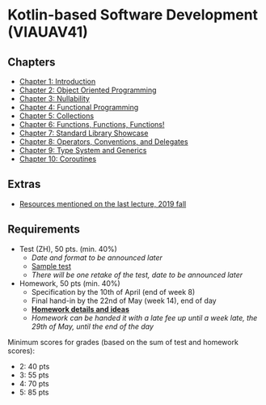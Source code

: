 # Kotlin-based Software Development (VIAUAV41)

## Chapters

- [Chapter 1: Introduction](./material/1.md)
- [Chapter 2: Object Oriented Programming](./material/2.md)
- [Chapter 3: Nullability](./material/3.md)
- [Chapter 4: Functional Programming](./material/4.md)
- [Chapter 5: Collections](./material/5.md)
- [Chapter 6: Functions, Functions, Functions!](./material/6.md)
- [Chapter 7: Standard Library Showcase](./material/7.md)
- [Chapter 8: Operators, Conventions, and Delegates](./material/8.md)
- [Chapter 9: Type System and Generics](./material/9.md)
- [Chapter 10: Coroutines](./material/10.md)

## Extras

- [Resources mentioned on the last lecture, 2019 fall](./extras/resources.md) 

## Requirements

- Test (ZH), 50 pts. (min. 40%)
    - *Date and format to be announced later*
    - [Sample test](./kotlin_zh_sample.pdf)
    - _There will be one retake of the test, date to be announced later_
- Homework, 50 pts (min. 40%)
    - Specification by the 10th of April (end of week 8)
    - Final hand-in by the 22nd of May (week 14), end of day
    - [**Homework details and ideas**](./homework.md)
    - _Homework can be handed it with a late fee up until a week late, the 29th of May, until the end of the day_ 

Minimum scores for grades (based on the sum of test and homework scores): 

- 2: 40 pts
- 3: 55 pts
- 4: 70 pts
- 5: 85 pts
